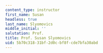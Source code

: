 ```yaml
---
content_type: instructor
first_name: Susan
headless: true
last_name: Slyomovics
middle_initial: ''
salutation: Prof.
title: Prof. Susan Slyomovics
uid: 5b70c318-31bf-2d0c-bf8f-cde7bfa30abd
---
```

